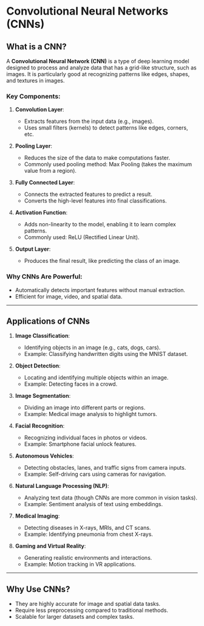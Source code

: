 # Convolutional Neural Networks (CNNs)

## What is a CNN?
A **Convolutional Neural Network (CNN)** is a type of deep learning model designed to process and analyze data that has a grid-like structure, such as images. It is particularly good at recognizing patterns like edges, shapes, and textures in images.

### Key Components:
1. **Convolution Layer**:
   - Extracts features from the input data (e.g., images).
   - Uses small filters (kernels) to detect patterns like edges, corners, etc.
   
2. **Pooling Layer**:
   - Reduces the size of the data to make computations faster.
   - Commonly used pooling method: Max Pooling (takes the maximum value from a region).

3. **Fully Connected Layer**:
   - Connects the extracted features to predict a result.
   - Converts the high-level features into final classifications.

4. **Activation Function**:
   - Adds non-linearity to the model, enabling it to learn complex patterns.
   - Commonly used: ReLU (Rectified Linear Unit).

5. **Output Layer**:
   - Produces the final result, like predicting the class of an image.

### Why CNNs Are Powerful:
- Automatically detects important features without manual extraction.
- Efficient for image, video, and spatial data.

---

## Applications of CNNs

1. **Image Classification**:
   - Identifying objects in an image (e.g., cats, dogs, cars).
   - Example: Classifying handwritten digits using the MNIST dataset.

2. **Object Detection**:
   - Locating and identifying multiple objects within an image.
   - Example: Detecting faces in a crowd.

3. **Image Segmentation**:
   - Dividing an image into different parts or regions.
   - Example: Medical image analysis to highlight tumors.

4. **Facial Recognition**:
   - Recognizing individual faces in photos or videos.
   - Example: Smartphone facial unlock features.

5. **Autonomous Vehicles**:
   - Detecting obstacles, lanes, and traffic signs from camera inputs.
   - Example: Self-driving cars using cameras for navigation.

6. **Natural Language Processing (NLP)**:
   - Analyzing text data (though CNNs are more common in vision tasks).
   - Example: Sentiment analysis of text using embeddings.

7. **Medical Imaging**:
   - Detecting diseases in X-rays, MRIs, and CT scans.
   - Example: Identifying pneumonia from chest X-rays.

8. **Gaming and Virtual Reality**:
   - Generating realistic environments and interactions.
   - Example: Motion tracking in VR applications.

---

## Why Use CNNs?
- They are highly accurate for image and spatial data tasks.
- Require less preprocessing compared to traditional methods.
- Scalable for larger datasets and complex tasks.



